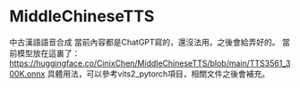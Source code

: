 # MiddleChineseTTS
中古漢語語音合成
當前內容都是ChatGPT寫的，還沒法用。之後會給弄好的。
當前模型放在這裏了：https://huggingface.co/CinixChen/MiddleChineseTTS/blob/main/TTS3561_300K.onnx
具體用法，可以參考vits2_pytorch項目，相關文件之後會補充。
